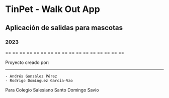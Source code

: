 # TinPet - Walk Out App 
## Aplicación de salidas para mascotas
### 2023

== == == == == == == == == == == == == == == == ==

Proyecto creado por:
--- --- --- --- --- --- --- 
    - Andrés González Pérez
    - Rodrigo Domínguez García-Vao

Para Colegio Salesiano Santo Domingo Savio
